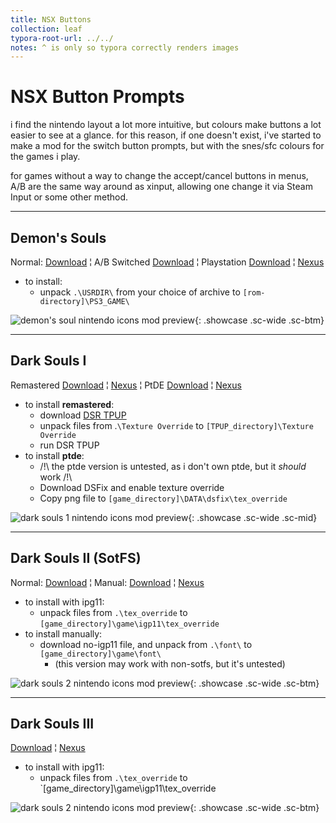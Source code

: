 ```yaml
---
title: NSX Buttons
collection: leaf
typora-root-url: ../../
notes: ^ is only so typora correctly renders images
---
```


# NSX Button Prompts

i find the nintendo layout a lot more intuitive, but colours make buttons a lot easier to see at a glance. for this reason, if one doesn't exist, i've started to make a mod for the switch button prompts, but with the snes/sfc colours for the games i play.

for games without a way to change the accept/cancel buttons in menus, A/B are the same way around as xinput, allowing one change it via Steam Input or some other method.

---

## Demon's Souls

Normal: [Download](/assets/zips/games/mods/des/nsx-button-prompts.7z) ¦ A/B Switched [Download](/assets/zips/games/mods/des/nsx-button-prompts.7z) ¦ Playstation [Download](/assets/zips/games/mods/des/nsx-button-prompts.7z) ¦ [Nexus](https://www.nexusmods.com/demonssouls/mods/47)

- to install: 
	- unpack `.\USRDIR\` from your choice of archive to `[rom-directory]\PS3_GAME\`

![demon's soul nintendo icons mod preview](https://staticdelivery.nexusmods.com/mods/2952/images/47/47-1627235435-1097188189.jpeg){: .showcase .sc-wide .sc-btm}

---

## Dark Souls I

Remastered [Download](/assets/zips/games/mods/ds1/nsx-button-prompts.7z) ¦ [Nexus](https://www.nexusmods.com/demonssouls/mods/375) ¦ PtDE [Download](/assets/zips/games/mods/ds1/ptde-nsx-button-prompts.7z) ¦ [Nexus](https://www.nexusmods.com/demonssouls/mods/1778)

- to install **remastered**:
	- ﻿download [DSR TPUP](https://www.nexusmods.com/darksoulsremastered/mods/9)
	- ﻿unpack files from .`\Texture Override` to `[TPUP_directory]\Texture Override`
	- run DSR TPUP
- to install **ptde**:
	- /!\ the ptde version is untested, as i don't own ptde, but it *should* work /!\
	- Download DSFix and enable texture override
	- Copy png file to `[game_directory]\DATA\dsfix\tex_override`

![dark souls 1 nintendo icons mod preview](https://staticdelivery.nexusmods.com/mods/2432/images/375/375-1627472569-32691204.jpeg){: .showcase .sc-wide .sc-mid}

---

## Dark Souls II (SotFS)

Normal: [Download](/assets/zips/games/mods/ds2/nsx-button-prompts.7z) ¦ Manual: [Download](/assets/zips/games/mods/ds2/nsx-button-prompts-no-igp11.7z) ¦ [Nexus](https://www.nexusmods.com/darksouls2/mods/990)

* to install with ipg11:
	* unpack files from `.\tex_override` to `[game_directory]\game\igp11\tex_override`
* to install manually:
	* download no-igp11 file, and unpack from `.\font\` to `[game_directory]\game\font\`
		* (this version may work with non-sotfs, but it's untested)

![dark souls 2 nintendo icons mod preview](https://staticdelivery.nexusmods.com/mods/482/images/990/990-1627310764-2065981038.jpeg){: .showcase .sc-wide .sc-btm}

---

## Dark Souls III

[Download](/assets/zips/games/mods/ds3/nsx-button-prompts.7z) ¦ [Nexus](https://www.nexusmods.com/darksouls3/mods/993)

* to install with ipg11:
	* unpack files from `.\tex_override` to `[game_directory]\game\igp11\tex_override

![dark souls 2 nintendo icons mod preview](https://staticdelivery.nexusmods.com/mods/1392/images/993/993-1627386166-97632564.jpeg){: .showcase .sc-wide .sc-btm}

